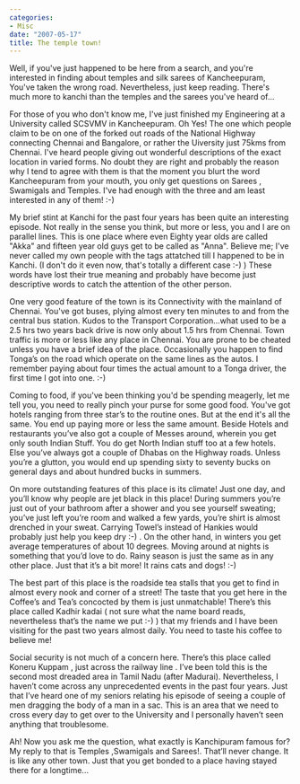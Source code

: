 ```yaml
---
categories:
- Misc
date: "2007-05-17"
title: The temple town!
---
```


Well, if you've just happened to be here from a search, and you're interested in finding about temples and silk sarees of Kancheepuram, You've taken the wrong road. Nevertheless, just keep reading. There's much more to kanchi than the temples and the sarees you've heard of...

For those of you who don't know me, I've just finished my Engineering at a University called SCSVMV in Kancheepuram. Oh Yes! The one which people claim to be on one of the forked out roads of the National Highway connecting Chennai and Bangalore, or rather the Uiversity just 75kms from Chennai. I've heard people giving out wonderful descriptions of the exact location in varied forms. No doubt they are right and probably the reason why I tend to agree with them is that the moment you blurt the word Kancheepuram from your mouth, you only get questions on Sarees , Swamigals and Temples. I've had enough with the three and am least interested in any of them! :-)

My brief stint at Kanchi for the past four years has been quite an interesting episode. Not really in the sense you think, but more or less, you and I are on parallel lines. This is one place where even Eighty year olds are called "Akka" and fifteen year old guys get to be called as "Anna". Believe me; I've never called my own people with the tags attatched till I happened to be in Kanchi. (I don't do it even now, that's totally a different case :-) ) These words have lost their true meaning and probably have become just descriptive words to catch the attention of the other person.

One very good feature of the town is its Connectivity with the mainland of Chennai. You've got buses, plying almost every ten minutes to and from the central bus station. Kudos to the Transport Corporation...what used to be a 2.5 hrs two years back drive is now only about 1.5 hrs from Chennai. Town traffic is more or less like any place in Chennai. You are prone to be cheated unless you have a brief idea of the place. Occasionally you happen to find Tonga’s on the road which operate on the same lines as the autos. I remember paying about four times the actual amount to a Tonga driver, the first time I got into one. :-)

Coming to food, if you've been thinking you'd be spending meagerly, let me tell you, you need to really pinch your purse for some good food. You've got hotels ranging from three star’s to the routine ones. But at the end it's all the same. You end up paying more or less the same amount. Beside Hotels and restaurants you’ve also got a couple of Messes around, wherein you get only south Indian Stuff. You do get North Indian stuff too at a few hotels. Else you’ve always got a couple of Dhabas on the Highway roads. Unless you’re a glutton, you would end up spending sixty to seventy bucks on general days and about hundred bucks in summers.

On more outstanding features of this place is its climate! Just one day, and you’ll know why people are jet black in this place! During summers you’re just out of your bathroom after a shower and you see yourself sweating; you’ve just left you’re room and walked a few yards, you’re shirt is almost drenched in your sweat. Carrying Towel’s instead of Hankies would probably just help you keep dry :-) . On the other hand, in winters you get average temperatures of about 10 degrees. Moving around at nights is something that you’d love to do. Rainy season is just the same as in any other place. Just that it’s a bit more! It rains cats and dogs! :-)

The best part of this place is the roadside tea stalls that you get to find in almost every nook and corner of a street! The taste that you get here in the Coffee’s and Tea’s concocted by them is just unmatchable! There’s this place called Kadhir kadai ( not sure what the name board reads, nevertheless that’s the name we put :-) ) that my friends and I have been visiting for the past two years almost daily. You need to taste his coffee to believe me!

Social security is not much of a concern here. There’s this place called Koneru Kuppam , just across the railway line . I’ve been told this is the second most dreaded area in Tamil Nadu (after Madurai). Nevertheless, I haven’t come across any unprecedented events in the past four years. Just that I’ve heard one of my seniors relating his episode of seeing a couple of men dragging the body of a man in a sac. This is an area that we need to cross every day to get over to the University and I personally haven’t seen anything that troublesome.

Ah! Now you ask me the question, what exactly is Kanchipuram famous for? My reply to that is Temples ,Swamigals and Sarees!. That’ll never change. It is like any other town. Just that you get bonded to a place having stayed there for a longtime...
